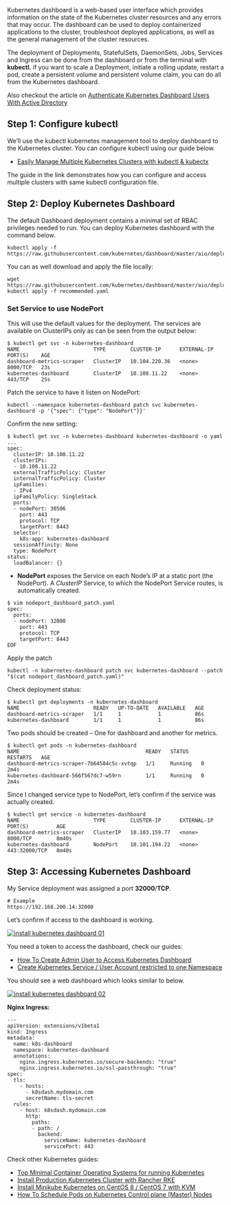 Kubernetes dashboard is a web-based user interface which provides information on the state of the Kubernetes cluster resources and any errors that may occur. The dashboard can be used to deploy containerized applications to the cluster, troubleshoot deployed applications, as well as the general management of the cluster resources.

The deployment of Deployments, StatefulSets, DaemonSets, Jobs, Services and Ingress can be done from the dashboard or from the terminal with **kubectl.** if you want to scale a Deployment, initiate a rolling update, restart a pod, create a persistent volume and persistent volume claim, you can do all from the Kubernetes dashboard.

Also checkout the article on [Authenticate Kubernetes Dashboard Users With Active Directory](https://computingforgeeks.com/kubernetes-and-active-directory-integration/)

## Step 1: Configure kubectl

We’ll use the kubectl kubernetes management tool to deploy dashboard to the Kubernetes cluster. You can configure kubectl using our guide below.

-   [Easily Manage Multiple Kubernetes Clusters with kubectl & kubectx](https://computingforgeeks.com/manage-multiple-kubernetes-clusters-with-kubectl-kubectx/)

The guide in the link demonstrates how you can configure and access multiple clusters with same kubectl configuration file.

## Step 2: Deploy Kubernetes Dashboard

The default Dashboard deployment contains a minimal set of RBAC privileges needed to run. You can deploy Kubernetes dashboard with the command below.

```
kubectl apply -f https://raw.githubusercontent.com/kubernetes/dashboard/master/aio/deploy/recommended.yaml
```

You can as well download and apply the file locally:

```
wget https://raw.githubusercontent.com/kubernetes/dashboard/master/aio/deploy/recommended.yaml
kubectl apply -f recommended.yaml
```

### Set Service to use NodePort

This will use the default values for the deployment. The services are available on ClusterIPs only as can be seen from the output below:

```
$ kubectl get svc -n kubernetes-dashboard
NAME                        TYPE        CLUSTER-IP      EXTERNAL-IP   PORT(S)    AGE
dashboard-metrics-scraper   ClusterIP   10.104.220.36   <none>        8000/TCP   23s
kubernetes-dashboard        ClusterIP   10.108.11.22    <none>        443/TCP    25s
```

Patch the service to have it listen on NodePort:

```
kubectl --namespace kubernetes-dashboard patch svc kubernetes-dashboard -p '{"spec": {"type": "NodePort"}}'
```

Confirm the new setting:

```
$ kubectl get svc -n kubernetes-dashboard kubernetes-dashboard -o yaml
...
spec:
  clusterIP: 10.108.11.22
  clusterIPs:
  - 10.108.11.22
  externalTrafficPolicy: Cluster
  internalTrafficPolicy: Cluster
  ipFamilies:
  - IPv4
  ipFamilyPolicy: SingleStack
  ports:
  - nodePort: 30506
    port: 443
    protocol: TCP
    targetPort: 8443
  selector:
    k8s-app: kubernetes-dashboard
  sessionAffinity: None
  type: NodePort
status:
  loadBalancer: {}
```

-   **NodePort** exposes the Service on each Node’s IP at a static port (the NodePort). A _ClusterIP_ Service, to which the NodePort Service routes, is automatically created.

```
$ vim nodeport_dashboard_patch.yaml
spec:
  ports:
  - nodePort: 32000
    port: 443
    protocol: TCP
    targetPort: 8443
EOF
```

Apply the patch

```
kubectl -n kubernetes-dashboard patch svc kubernetes-dashboard --patch "$(cat nodeport_dashboard_patch.yaml)"
```

Check deployment status:

```
$ kubectl get deployments -n kubernetes-dashboard                              
NAME                        READY   UP-TO-DATE   AVAILABLE   AGE
dashboard-metrics-scraper   1/1     1            1           86s
kubernetes-dashboard        1/1     1            1           86s
```

Two pods should be created – One for dashboard and another for metrics.

```
$ kubectl get pods -n kubernetes-dashboard
NAME                                         READY   STATUS    RESTARTS   AGE
dashboard-metrics-scraper-7b64584c5c-xvtqp   1/1     Running   0          2m4s
kubernetes-dashboard-566f567dc7-w59rn        1/1     Running   0          2m4s
```

Since I changed service type to NodePort, let’s confirm if the service was actually created.

```
$ kubectl get service -n kubernetes-dashboard  
NAME                        TYPE        CLUSTER-IP      EXTERNAL-IP   PORT(S)         AGE
dashboard-metrics-scraper   ClusterIP   10.103.159.77   <none>        8000/TCP        8m40s
kubernetes-dashboard        NodePort    10.101.194.22   <none>        443:32000/TCP   8m40s
```

## Step 3: Accessing Kubernetes Dashboard

My Service deployment was assigned a port **32000**/**TCP**.

```
# Example
https://192.168.200.14:32000
```

Let’s confirm if access to the dashboard is working.

[![install kubernetes dashboard 01](https://computingforgeeks.com/wp-content/uploads/2020/01/install-kubernetes-dashboard-01-1024x575.png?ezimgfmt=rs:696x391/rscb23/ng:webp/ngcb23 "How To Install Kubernetes Dashboard with NodePort 1")](data:image/svg+xml,%3Csvg%20xmlns=%22http://www.w3.org/2000/svg%22%20width=%221024%22%20height=%22575%22%3E%3C/svg%3E)

You need a token to access the dashboard, check our guides:

-   [How To Create Admin User to Access Kubernetes Dashboard](https://computingforgeeks.com/create-admin-user-to-access-kubernetes-dashboard/)
-   [Create Kubernetes Service / User Account restricted to one Namespace](https://computingforgeeks.com/restrict-kubernetes-service-account-users-to-a-namespace-with-rbac/)

You should see a web dashboard which looks similar to below.

[![install kubernetes dashboard 02](https://computingforgeeks.com/wp-content/uploads/2020/01/install-kubernetes-dashboard-02-1024x521.png?ezimgfmt=rs:696x354/rscb23/ng:webp/ngcb23 "How To Install Kubernetes Dashboard with NodePort 2")](data:image/svg+xml,%3Csvg%20xmlns=%22http://www.w3.org/2000/svg%22%20width=%221024%22%20height=%22521%22%3E%3C/svg%3E)

**Nginx Ingress:**

```
---
apiVersion: extensions/v1beta1
kind: Ingress
metadata:
  name: k8s-dashboard
  namespace: kubernetes-dashboard
  annotations:
    nginx.ingress.kubernetes.io/secure-backends: "true"
    nginx.ingress.kubernetes.io/ssl-passthrough: "true"
spec:
  tls:
    - hosts:
      - k8sdash.mydomain.com
      secretName: tls-secret
  rules:
    - host: k8sdash.mydomain.com
      http:
        paths:
        - path: /
          backend:
            serviceName: kubernetes-dashboard
            servicePort: 443
```

Check other Kubernetes guides:

-   [Top Minimal Container Operating Systems for running Kubernetes](https://computingforgeeks.com/minimal-container-operating-systems-for-kubernetes/)
-   [Install Production Kubernetes Cluster with Rancher RKE](https://computingforgeeks.com/install-kubernetes-production-cluster-using-rancher-rke/)
-   [Install Minikube Kubernetes on CentOS 8 / CentOS 7 with KVM](https://computingforgeeks.com/how-to-install-minikube-on-centos-linux-with-kvm/)
-   [How To Schedule Pods on Kubernetes Control plane (Master) Nodes](https://computingforgeeks.com/how-to-schedule-pods-on-kubernetes-control-plane-node/)